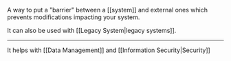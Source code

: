 A way to put a "barrier" between a [[system]] and external ones which prevents modifications impacting your system.

It can also be used with [[Legacy System|legacy systems]].

---

It helps with [[Data Management]] and [[Information Security|Security]]
